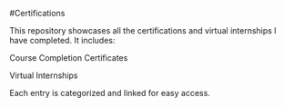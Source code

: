 #Certifications

This repository showcases all the certifications and virtual internships I have completed. It includes:

Course Completion Certificates

Virtual Internships

Each entry is categorized and linked for easy access.


